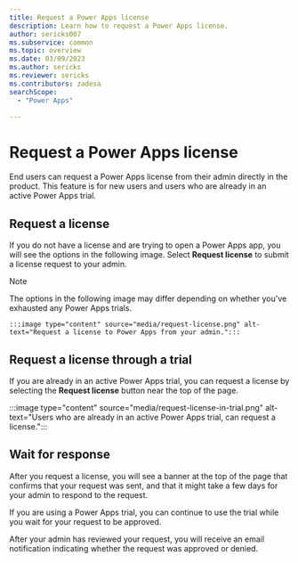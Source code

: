 ```yaml
---
title: Request a Power Apps license
description: Learn how to request a Power Apps license.
author: sericks007
ms.subservice: common
ms.topic: overview
ms.date: 03/09/2023
ms.author: sericks
ms.reviewer: sericks
ms.contributors: zadesa
searchScope:
  - "Power Apps"

---
```

# Request a Power Apps license

End users can request a Power Apps license from their admin directly in the product. This feature is for new users and users who are already in an active Power Apps trial.

## Request a license
If you do not have a license and are trying to open a Power Apps app, you will see the options in the following image. Select **Request license** to submit a license request to your admin.

> [!NOTE]
> The options in the following image may differ depending on whether you've exhausted any Power Apps trials.

    :::image type="content" source="media/request-license.png" alt-text="Request a license to Power Apps from your admin.":::

## Request a license through a trial
If you are already in an active Power Apps trial, you can request a license by selecting the **Request license** button near the top of the page.

:::image type="content" source="media/request-license-in-trial.png" alt-text="Users who are already in an active Power Apps trial, can request a license.":::

## Wait for response
After you request a license, you will see a banner at the top of the page that confirms that your request was sent, and that it might take a few days for your admin to respond to the request.

If you are using a Power Apps trial, you can continue to use the trial while you wait for your request to be approved.

After your admin has reviewed your request, you will receive an email notification indicating whether the request was approved or denied.




